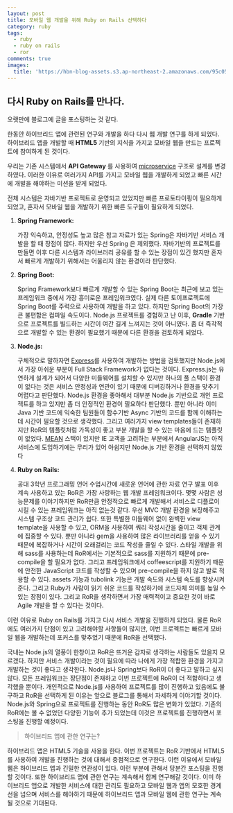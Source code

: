 ```yaml
---
layout: post
title: 모바일 웹 개발을 위해 Ruby on Rails 선택하다
category: ruby
tags:
  - ruby
  - ruby on rails
  - ror
comments: true
images:
  title: 'https://hbn-blog-assets.s3.ap-northeast-2.amazonaws.com/95c05daf-941b-45bd-8858-211cbde03c94'
---
```


## 다시 Ruby on Rails를 만나다.

오랫만에 블로그에 글을 포스팅하는 것 같다.

한동안 하이브리드 앱에 관련된 연구와 개발을 하다 다시 웹 개발 연구를 하게 되었다. 하이브리드 앱을 개발할 때 **HTML5** 기반의 지식을 가지고 모바일 웹을 만드는 프로젝트에 참여하게 된 것이다.

우리는 기존 시스템에서 **API Gateway** 를 사용하여 [microservice](http://microservices.io/patterns/microservices.html) 구조로 설계를 변경하였다. 이러한 이유로 여러가지 API를 가지고 모바일 웹을 개발하게 되었고 빠른 시간에 개발을 해야하는 미션을 받게 되었다.
<!--more-->

전체 시스템은 자바기반 프로젝트로 운영되고 있었지만 빠른 프로토타이핑이 필요하게 되었고, 혼자서 모바일 웹을 개발하기 위한 빠른 도구들이 필요하게 되었다.

1. **Spring Framework:**

	가장 익숙하고, 안정성도 높고 많은 참고 자료가 있는 Spring은 자바기반 서비스 개발을 할 때 장점이 많다. 하지만 우선 Spring 은 제외했다. 자바기반의 프로젝트를 만들면 이후 다른 시스템과 라이브러리 공유를 할 수 있는 장점이 있긴 했지만 혼자서 빠르게 개발하기 위해서는 어울리지 않는 환경이라 판단했다.

2. **Spring Boot:**

	Spring Framework보다 빠르게 개발할 수 있는 Spring Boot는 최근에 보고 있는 프레임워크 중에서 가장 흥미로운 프레임워크였다. 실제 다른 토이프로젝트에 Spring Boot를 주력으로 사용하여 개발을 하고 있다. 하지만 Spring Boot의 가장 큰 불편함은 컴파일 속도이다. Node.js 프로젝트를 경험하고 난 이후, **Gradle** 기반으로 프로젝트를 빌드하는 시간이 여간 길게 느껴지는 것이 아니였다. 좀 더 즉각적으로 개발할 수 있는 환경이 필요했기 때문에 다른 환경을 검토하게 되었다.

3. **Node.js:**

	구체적으로 말하자면 [Express](http://expressjs.com/)를 사용하여 개발하는 방법을 검토했지만 Node.js에서 가장 아쉬운 부분이 Full Stack Framework가 없다는 것이다. Express.js는 유연하게 설계가 되어서 다양한 미들웨어를 설치할 수 있지만 하나의 풀 스택이 환경이 없다는 것은 서비스 안정성과 연관이 있기 때문에 디버깅하거나 환경을 맞추기 어렵다고 판단했다. Node.js 환경을 좋아해서 대부분 Node.js 기반으로 개인 프로젝트를 하고 있지만 좀 더 안정적인 환경이 필요하다 판단했다. 뿐만 아니라 이미 Java 기반 코드에 익숙한 팀원들이 함수기반 Async 기반의 코드를 함께 이해하는데 시간이 필요할 것으로 생각했다. 그리고 여러가지 view templates들이 존재하지만 RoR의 템플릿처럼 가독성이 좋고 부분 개발을 할 수 있는 마음에 드는 템플릿이 없었다. [MEAN](http://mean.io/#!/) 스택이 있지만 IE 고객을 고려하는 부분에서 AngularJS는 아직 서비스에 도입하기에는 무리가 있어 아쉽지만 Node.js 기반 환경을 선택하지 않았다

4. **Ruby on Rails:**

	공대 3학년 프로그래밍 언어 수업시간에 새로운 언어에 관한 자료 연구 발표 이후 계속 사용하고 있는 RoR은 가장 사랑하는 웹 개발 프레임워크이다. 몇몇 사람은 성능문제를 이야기하지만 RoR만큼 안정적으로 빠르게 개발해서 서비스로 디플로이 시킬 수 있는 프레임워크는 아직 없는것 같다. 우선 MVC 개발 환경을 보장해주고 시스템 구조상 코드 관리가 쉽다. 또한 특별한 미들웨어 없이 완벽한 view template을 사용할 수 있고, ORM을 사용하여 쿼리 작성시간을 줄이고 객체 관계에 집중할 수 있다. 뿐만 아니라 gem을 사용하여 많은 라이브러리를 얻을 수 있기 때문에 복잡하거나 시간이 오래걸리는 코드 작성을 줄일 수 있다. 스타일 개발을 위해 sass를 사용하는데 RoR에서는 기본적으로 sass를 지원하기 때문에 pre-compile을 할 필요가 없다. 그리고 프레임워크에서 coffeescript를 지원하기 때문에 안전한 JavaScript 코드를 작성할 수 있으며 pre-compile을 하지 않고 발로 적용할 수 있다. assets 기능과 tubolink 기능은 개발 속도와 시스템 속도를 향상시켜준다. 그리고 Ruby가 사람이 읽기 쉬운 코드를 작성하기에 코드자체 의미를 높일 수 있는 장점이 있다. 그리고 RoR을 생각하면서 가장 매력적이고 중요한 것이 바로 Agile 개발을 할 수 있다는 것이다.

이런 이유로 Ruby on Rails를 가지고 다시 서비스 개발을 진행하게 되었다. 물론 RoR에도 여러가지 단점이 있고 고려해야할 사항들이 많지만, 이번 프로젝트는 빠르게 모바일 웹을 개발하는데 포커스를 맞추었기 때문에 RoR을 선택했다.

국내는 Node.js의 열풍이 한창이고 RoR은 뜨거운 감자로 생각하는 사람들도 있을지 모르겠다. 하지만 서비스 개발이라는 것이 필요에 따라 나에게 가장 적합한 환경을 가지고 개발하는 것이 좋다고 생각한다. Node.js나 Spring보다 RoR이 더 좋다고 말하고 싶지 않다. 모든 프레임워크는 장단점이 존재하고 이번 프로젝트에 RoR이 더 적합하다고 생각했을 뿐이다. 개인적으로 Node.js를 사용하여 프로젝트를 많이 진행하고 있음에도 불구하고 RoR을 선택하게 된 이유는 앞으로 블로그를 통해서 자세하게 이야기할 것이다. Node.js와 Spring으로 프로젝트를 진행하는 동안 RoR도 많은 변화가 있었다. 기존의 RoR에는 볼 수 없었던 다양한 기능이 추가 되었는데 이것은 프로젝트를 진행하면서 포스팅을 진행할 예정이다.

> 하이브리드 앱에 관한 연구는?

하이브리드 앱은 HTML5 기술을 사용을 한다. 이번 프로젝트는 RoR 기반에서 HTML5를 사용하여 개발을 진행하는 것에 대해서 중점적으로 연구한다. 이런 이유에서 모바일 웹은 하이브리드 앱과 긴밀한 연관성이 있다. 이런 부분에 관해서 당분간 포스팅을 진행할 것이다. 또한 하이브리드 앱에 관한 연구는 계속해서 함께 연구해갈 것이다. 이미 하이브리드 앱으로 개발한 서비스에 대한 관리도 필요하고 모바일 웹과 앱의 모호한 경계선을 넘으며 서비스를 해야하기 때문에 하이브리드 앱과 모바일 웹에 관한 연구는 계속될 것으로 기대된다.

